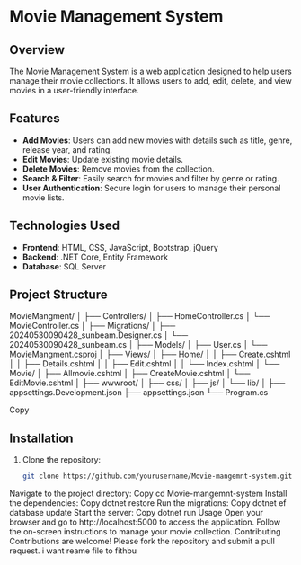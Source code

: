 # Movie Management System

## Overview
The Movie Management System is a web application designed to help users manage their movie collections. It allows users to add, edit, delete, and view movies in a user-friendly interface.

## Features
- **Add Movies**: Users can add new movies with details such as title, genre, release year, and rating.
- **Edit Movies**: Update existing movie details.
- **Delete Movies**: Remove movies from the collection.
- **Search & Filter**: Easily search for movies and filter by genre or rating.
- **User Authentication**: Secure login for users to manage their personal movie lists.

## Technologies Used
- **Frontend**: HTML, CSS, JavaScript, Bootstrap, jQuery
- **Backend**: .NET Core, Entity Framework
- **Database**: SQL Server

## Project Structure
MovieMangment/
│
├── Controllers/
│   ├── HomeController.cs
│   └── MovieController.cs
│
├── Migrations/
│   ├── 20240530090428_sunbeam.Designer.cs
│   └── 20240530090428_sunbeam.cs
│
├── Models/
│   ├── User.cs
│   └── MovieMangment.csproj
│
├── Views/
│   ├── Home/
│   │   ├── Create.cshtml
│   │   ├── Details.cshtml
│   │   ├── Edit.cshtml
│   │   └── Index.cshtml
│   └── Movie/
│       ├── Allmovie.cshtml
│       ├── CreateMovie.cshtml
│       └── EditMovie.cshtml
│
├── wwwroot/
│   ├── css/
│   ├── js/
│   └── lib/
│
├── appsettings.Development.json
├── appsettings.json
└── Program.cs

Copy

## Installation
1. Clone the repository:
   ```bash
   git clone https://github.com/yourusername/Movie-mangemnt-system.git
Navigate to the project directory:
Copy
cd Movie-mangemnt-system
Install the dependencies:
Copy
dotnet restore
Run the migrations:
Copy
dotnet ef database update
Start the server:
Copy
dotnet run
Usage
Open your browser and go to http://localhost:5000 to access the application.
Follow the on-screen instructions to manage your movie collection.
Contributing
Contributions are welcome! Please fork the repository and submit a pull request. i want reame file to fithbu
